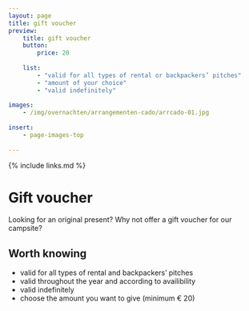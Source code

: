 ```yaml
---
layout: page
title: gift voucher
preview: 
    title: gift voucher
    button:
        price: 20
        
    list:
        - "valid for all types of rental or backpackers’ pitches"
        - "amount of your choice"
        - "valid indefinitely"
        
images:
    - /img/overnachten/arrangementen-cado/arrcado-01.jpg
    
insert:
    - page-images-top
    
---
```


{% include links.md %}


# Gift voucher

Looking for an original present? Why not offer a gift voucher for our campsite?

    
## Worth knowing

- valid for all types of rental and backpackers’ pitches
- valid throughout the year and according to availibility
- valid indefinitely
- choose the amount you want to give (minimum € 20)
